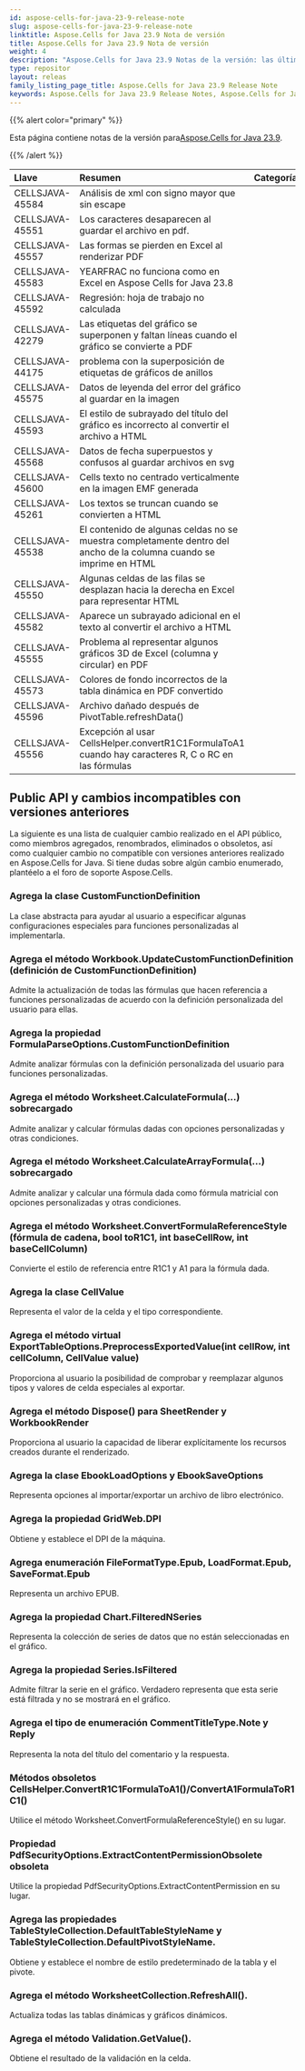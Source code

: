 ```yaml
---
id: aspose-cells-for-java-23-9-release-note
slug: aspose-cells-for-java-23-9-release-note
linktitle: Aspose.Cells for Java 23.9 Nota de versión
title: Aspose.Cells for Java 23.9 Nota de versión
weight: 4
description: "Aspose.Cells for Java 23.9 Notas de la versión: las últimas mejoras, nuevas funciones y correcciones"
type: repositor
layout: releas
family_listing_page_title: Aspose.Cells for Java 23.9 Release Note
keywords: Aspose.Cells for Java 23.9 Release Notes, Aspose.Cells for Java 23.9 updates and fixe
---
```

{{% alert color="primary" %}}

 Esta página contiene notas de la versión para[Aspose.Cells for Java 23.9](https://releases.aspose.com/cells/java/23-9/).

{{% /alert %}}

|**Llave**|**Resumen**|**Categoría**|
| :- | :- | :- |
|CELLSJAVA-45584| Análisis de xml con signo mayor que sin escape|
|CELLSJAVA-45551|Los caracteres desaparecen al guardar el archivo en pdf.|
|CELLSJAVA-45557|Las formas se pierden en Excel al renderizar PDF|
|CELLSJAVA-45583|YEARFRAC no funciona como en Excel en Aspose Cells for Java 23.8|
|CELLSJAVA-45592|Regresión: hoja de trabajo no calculada|
|CELLSJAVA-42279|Las etiquetas del gráfico se superponen y faltan líneas cuando el gráfico se convierte a PDF|
|CELLSJAVA-44175| problema con la superposición de etiquetas de gráficos de anillos|
|CELLSJAVA-45575|Datos de leyenda del error del gráfico al guardar en la imagen|
|CELLSJAVA-45593|El estilo de subrayado del título del gráfico es incorrecto al convertir el archivo a HTML|
|CELLSJAVA-45568|Datos de fecha superpuestos y confusos al guardar archivos en svg|
|CELLSJAVA-45600|Cells texto no centrado verticalmente en la imagen EMF generada|
|CELLSJAVA-45261|Los textos se truncan cuando se convierten a HTML|
|CELLSJAVA-45538| El contenido de algunas celdas no se muestra completamente dentro del ancho de la columna cuando se imprime en HTML|
|CELLSJAVA-45550|Algunas celdas de las filas se desplazan hacia la derecha en Excel para representar HTML|
|CELLSJAVA-45582|Aparece un subrayado adicional en el texto al convertir el archivo a HTML|
|CELLSJAVA-45555|Problema al representar algunos gráficos 3D de Excel (columna y circular) en PDF|
|CELLSJAVA-45573|Colores de fondo incorrectos de la tabla dinámica en PDF convertido|
|CELLSJAVA-45596|Archivo dañado después de PivotTable.refreshData()|
|CELLSJAVA-45556|Excepción al usar CellsHelper.convertR1C1FormulaToA1 cuando hay caracteres R, C o RC en las fórmulas|

##  **Public API y cambios incompatibles con versiones anteriores**

La siguiente es una lista de cualquier cambio realizado en el API público, como miembros agregados, renombrados, eliminados o obsoletos, así como cualquier cambio no compatible con versiones anteriores realizado en Aspose.Cells for Java. Si tiene dudas sobre algún cambio enumerado, plantéelo a el foro de soporte Aspose.Cells.

###  **Agrega la clase CustomFunctionDefinition**

La clase abstracta para ayudar al usuario a especificar algunas configuraciones especiales para funciones personalizadas al implementarla.

###  **Agrega el método Workbook.UpdateCustomFunctionDefinition (definición de CustomFunctionDefinition)**

Admite la actualización de todas las fórmulas que hacen referencia a funciones personalizadas de acuerdo con la definición personalizada del usuario para ellas.

###  **Agrega la propiedad FormulaParseOptions.CustomFunctionDefinition**

Admite analizar fórmulas con la definición personalizada del usuario para funciones personalizadas.

###  **Agrega el método Worksheet.CalculateFormula(...) sobrecargado**

Admite analizar y calcular fórmulas dadas con opciones personalizadas y otras condiciones.

###  **Agrega el método Worksheet.CalculateArrayFormula(...) sobrecargado**

Admite analizar y calcular una fórmula dada como fórmula matricial con opciones personalizadas y otras condiciones.

###  **Agrega el método Worksheet.ConvertFormulaReferenceStyle (fórmula de cadena, bool toR1C1, int baseCellRow, int baseCellColumn)**

Convierte el estilo de referencia entre R1C1 y A1 para la fórmula dada.

###  **Agrega la clase CellValue**

Representa el valor de la celda y el tipo correspondiente.

###  **Agrega el método virtual ExportTableOptions.PreprocessExportedValue(int cellRow, int cellColumn, CellValue value)**

Proporciona al usuario la posibilidad de comprobar y reemplazar algunos tipos y valores de celda especiales al exportar.

###  **Agrega el método Dispose() para SheetRender y WorkbookRender**

Proporciona al usuario la capacidad de liberar explícitamente los recursos creados durante el renderizado.

###  **Agrega la clase EbookLoadOptions y EbookSaveOptions**

Representa opciones al importar/exportar un archivo de libro electrónico.

###  **Agrega la propiedad GridWeb.DPI**

Obtiene y establece el DPI de la máquina.

###  **Agrega enumeración FileFormatType.Epub, LoadFormat.Epub, SaveFormat.Epub**

Representa un archivo EPUB.

###  **Agrega la propiedad Chart.FilteredNSeries**

Representa la colección de series de datos que no están seleccionadas en el gráfico.

###  **Agrega la propiedad Series.IsFiltered**

Admite filtrar la serie en el gráfico. Verdadero representa que esta serie está filtrada y no se mostrará en el gráfico.

###  **Agrega el tipo de enumeración CommentTitleType.Note y Reply**

Representa la nota del título del comentario y la respuesta.

###  **Métodos obsoletos CellsHelper.ConvertR1C1FormulaToA1()/ConvertA1FormulaToR1C1()**

Utilice el método Worksheet.ConvertFormulaReferenceStyle() en su lugar.

###  **Propiedad PdfSecurityOptions.ExtractContentPermissionObsolete obsoleta**

Utilice la propiedad PdfSecurityOptions.ExtractContentPermission en su lugar.

###  **Agrega las propiedades TableStyleCollection.DefaultTableStyleName y TableStyleCollection.DefaultPivotStyleName.**

Obtiene y establece el nombre de estilo predeterminado de la tabla y el pivote.

###  **Agrega el método WorksheetCollection.RefreshAll().**

Actualiza todas las tablas dinámicas y gráficos dinámicos.

###  **Agrega el método Validation.GetValue().**

Obtiene el resultado de la validación en la celda.
